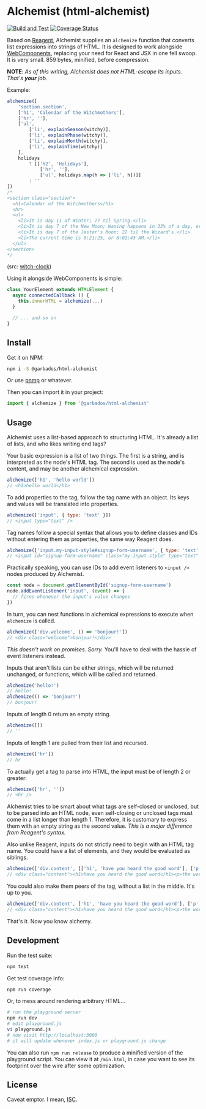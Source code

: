 # Alchemist (html-alchemist)

[![Build and Test](https://github.com/garbados/html-alchemist/actions/workflows/test.yml/badge.svg)](https://github.com/garbados/html-alchemist/actions/workflows/test.yml)
[![Coverage Status](https://coveralls.io/repos/github/garbados/html-alchemist/badge.svg?branch=main)](https://coveralls.io/github/garbados/html-alchemist?branch=main)

Based on [Reagent](https://reagent-project.github.io/), Alchemist supplies an `alchemize` function that converts list expressions into strings of HTML. It is designed to work alongside [WebComponents](https://developer.mozilla.org/en-US/docs/Web/API/Web_components), replacing your need for React and JSX in one fell swoop. It is very small. 859 bytes, minified, before compression.

**NOTE**: *As of this writing, Alchemist does not HTML-escape its inputs. That's **your** job.*

Example:

```js
alchemize([
    'section.section',
    ['h1', 'Calendar of the Witchmothers'],
    ['hr', ''],
    ['ul',
        ['li', explainSeason(witchy)],
        ['li', explainPhase(witchy)],
        ['li', explainMonth(witchy)],
        ['li', explainTime(witchy)]
    ],
    holidays
        ? [['h2', 'Holidays'],
            ['hr', ''],
            ['ul', holidays.map(h => ['li', h])]]
        : ''
])
/*
<section class="section">
  <h1>Calendar of the Witchmothers</h1>
  <hr>
  <ul>
    <li>It is day 11 of Winter; 77 til Spring.</li>
    <li>It is day 7 of the New Moon; Waxing happens in 33% of a day, or 1/6/2025, 3:56:25 PM.</li>
    <li>It is day 7 of the Jester's Moon; 22 til the Wizard's.</li>
    <li>The current time is 0:21:25, or 8:01:43 AM.</li>
  </ul>
</section>
*/
```

(src: [witch-clock](https://github.com/garbados/witch-clock))

Using it alongside WebComponents is simple:

```js
class YourElement extends HTMLElement {
  async connectedCallback () {
    this.innerHTML = alchemize(...)
  }

  // ... and so on
}
```

## Install

Get it on NPM:

```bash
npm i -S @garbados/html-alchemist
```

Or use [pnmp](https://pnpm.io/) or whatever.

Then you can import it in your project:

```js
import { alchemize } from '@garbados/html-alchemist'
```

## Usage

Alchemist uses a list-based approach to structuring HTML. It's already a list of lists, and who likes writing end tags?

Your basic expression is a list of two things. The first is a string, and is interpreted as the node's HTML tag. The second is used as the node's content, and may be another alchemical expression.

```js
alchemize(['h1', 'hello world'])
// <h1>hello world</h1>
```

To add properties to the tag, follow the tag name with an object. Its keys and values will be translated into properties.

```js
alchemize(['input', { type: 'text' }])
// <input type="text" />
```

Tag names follow a special syntax that allows you to define classes and IDs without entering them as properties, the same way Reagent does.

```js
alchemize(['input.my-input-style#signup-form-username', { type: 'text' }])
// <input id="signup-form-username" class="my-input-style" type="text" />
```

Practically speaking, you can use IDs to add event listeners to `<input />` nodes produced by Alchemist.

```js
const node = document.getElementById('signup-form-username')
node.addEventListener('input', (event) => {
  // fires whenever the input's value changes
})
```

In turn, you can nest functions in alchemical expressions to execute when `alchemize` is called.

```js
alchemize(['div.welcome', () => 'bonjour!'])
// <div class="welcome">bonjour!</div>
```

*This doesn't work on promises. Sorry.* You'll have to deal with the hassle of event listeners instead.

Inputs that aren't lists can be either strings, which will be returned unchanged, or functions, which will be called and returned.

```js
alchemize('hello!')
// hello!
alchemize(() => 'bonjour!')
// bonjour!
```

Inputs of length 0 return an empty string.

```js
alchemize([])
// ''
```

Inputs of length 1 are pulled from their list and recursed.

```js
alchemize(['hr'])
// hr
```

To actually get a tag to parse into HTML, the input must be of length 2 or greater:

```js
alchemize(['hr', ''])
// <hr />
```

Alchemist tries to be smart about what tags are self-closed or unclosed, but to be parsed into an HTML node, even self-closing or unclosed tags must come in a list longer than length 1. Therefore, it is customary to express them with an empty string as the second value. *This is a major difference from Reagent's syntax.*

Also unlike Reagent, inputs do not strictly need to begin with an HTML tag name. You could have a list of elements, and they would be evaluated as siblings.

```js
alchemize(['div.content', [['h1', 'have you heard the good word'], ['p', 'the word is "bird"']]])
// <div class="content"><h1>have you heard the good word</h1><p>the word is "bird"</p></div>
```

You could also make them peers of the tag, without a list in the middle. It's up to you.

```js
alchemize(['div.content', ['h1', 'have you heard the good word'], ['p', 'the word is "bird"']])
// <div class="content"><h1>have you heard the good word</h1><p>the word is "bird"</p></div>
```

That's it. Now you know alchemy.

## Development

Run the test suite:

```bash
npm test
```

Get test coverage info:

```bash
npm run coverage
```

Or, to mess around rendering arbitrary HTML...

```bash
# run the playground server
npm run dev
# edit playground.js
vi playground.js
# now visit http://localhost:3000
# it will update whenever index.js or playground.js change
```

You can also run `npm run release` to produce a minified version of the playground script. You can view it at `/min.html`, in case you want to see its footprint over the wire after some optimization.

## License

Caveat emptor. I mean, [ISC](https://opensource.org/license/isc-license-txt).
